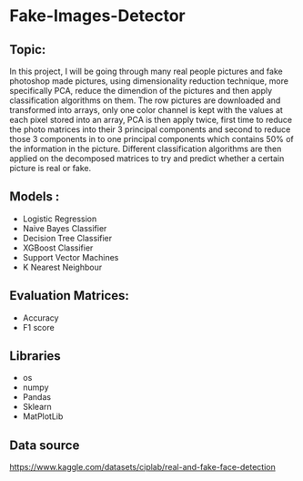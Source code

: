 ﻿# Fake-Images-Detector
## Topic:
In this project, I will be going through many real people pictures and fake photoshop made pictures, using dimensionality reduction technique, more specifically PCA, reduce the dimendion of the pictures and then apply classification algorithms on them. The row pictures are downloaded and transformed into arrays, only one color channel is kept with the values at each pixel stored into an array, PCA is then apply twice, first time to reduce the photo matrices into their 3 principal components and second to reduce those 3 components in to one principal components which contains 50% of the information in the picture. Different classification algorithms are then applied on the decomposed matrices to try and predict whether a certain picture is real or fake.

## Models :
- Logistic Regression
- Naive Bayes Classifier
- Decision Tree Classifier
- XGBoost Classifier
- Support Vector Machines
- K Nearest Neighbour


## Evaluation Matrices:
- Accuracy
- F1 score

## Libraries
- os
- numpy
- Pandas
- Sklearn
- MatPlotLib

## Data source
https://www.kaggle.com/datasets/ciplab/real-and-fake-face-detection
